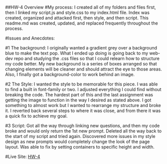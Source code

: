 ##HW-4 Overview
#My process:
I created all of my folders and files first, then I linked my script.js and
style.css to my index.html file.  Index was created, organized and attacked
first, then style, and then script. This readme.md was created, updated, and
replaced frequently throughout the process.

#Issues and Anecdotes:

#1 The background:
I originally wanted a gradient grey over a background blue to make the text pop.
What I ended up doing is going back to my web-dev repo and studying the .css
files so that I could relearn how to structure my code better. My new background
is a series of boxes arranged so that changing elements will be cleaner and
should attract the eye to those areas. Also, I finally got a background-color to
work behind an image.

#2 The Style:
I wanted the style to be memorable for this piece. I was able to find a built in
font-family or two. I adjusted everything I could find without breaking the code.
The hardest part of this and the last assignment was getting the image to function
in the way I desired as stated above. I got something to almost work but I wanted
to rearrange my structure and broke it. I reverted back several steps to where it
was close, and from there it was a quick fix to achieve my goal.

#3 Script:
Got all the way through linking new questions, and then my code broke and would
only return the 1st new prompt. Deleted all the way back to the start of my
script and tried again. Discovered more issues in my style design as new prompts
would completely change the look of the page layout. Was able to fix by setting
containers to specific height and width. 





#Live Site:
[HW-4](https://ewilsey.github.io/MART441/HW-4/)

